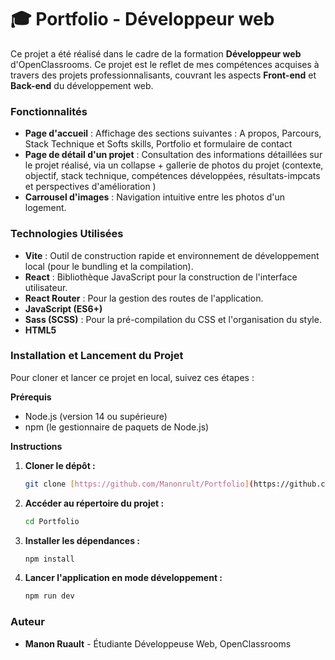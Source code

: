 # 🎓 Portfolio - Développeur web

Ce projet a été réalisé dans le cadre de la formation **Développeur web** d'OpenClassrooms. Ce projet est le reflet de mes compétences acquises à travers des projets professionnalisants, couvrant les aspects **Front-end** et **Back-end** du développement web.

### Fonctionnalités

- **Page d'accueil** : Affichage des sections suivantes : A propos, Parcours, Stack Technique et Softs skills, Portfolio et formulaire de contact
- **Page de détail d'un projet** : Consultation des informations détaillées sur le projet réalisé, via un collapse + gallerie de photos du projet (contexte, objectif, stack technique, compétences développées, résultats-impcats et perspectives d'amélioration )
- **Carrousel d'images** : Navigation intuitive entre les photos d'un logement.

### Technologies Utilisées

- **Vite** : Outil de construction rapide et environnement de développement local (pour le bundling et la compilation).
- **React** : Bibliothèque JavaScript pour la construction de l'interface utilisateur.
- **React Router** : Pour la gestion des routes de l'application.
- **JavaScript (ES6+)**
- **Sass (SCSS)** : Pour la pré-compilation du CSS et l'organisation du style.
- **HTML5**

### Installation et Lancement du Projet

Pour cloner et lancer ce projet en local, suivez ces étapes :

**Prérequis**

- Node.js (version 14 ou supérieure)
- npm (le gestionnaire de paquets de Node.js)

**Instructions**

1.  **Cloner le dépôt :**

    ```bash
    git clone [https://github.com/Manonrult/Portfolio](https://github.com/Manonrult/Portfolio)
    ```

2.  **Accéder au répertoire du projet :**

    ```bash
    cd Portfolio
    ```

3.  **Installer les dépendances :**

    ```bash
    npm install
    ```

4.  **Lancer l'application en mode développement :**
    ```bash
    npm run dev
    ```

### Auteur

- **Manon Ruault** - Étudiante Développeuse Web, OpenClassrooms
